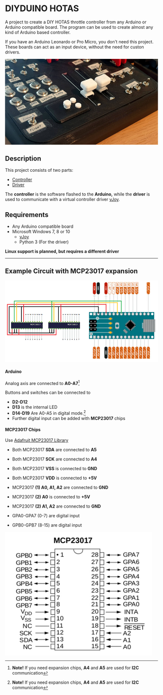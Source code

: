 # DIYDUINO HOTAS

A project to create a DIY HOTAS throttle controller from any Arduino or Arduino compatible board. The program can be used to create almost any kind of Arduino based controller.

If you have an Arduino Leonardo or Pro Micro, you don't need this project. These boards can act as an input device, without the need for custon drivers.

![Hotas Example](pictures/hotas_example.png)

## Description

This project consists of two parts:
- [Controller](arduino/README.md)
- [Driver](driver/README.md)

The **controller** is the software flashed to the **Arduino,** while the **driver** is used to communicate with a virtual controller driver [vJoy](https://github.com/shauleiz/vJoy).

## Requirements

- Any Arduino compatible board
- Microsoft Windows 7, 8 or 10
    - [vJoy](https://github.com/shauleiz/vJoy)
    - Python 3 (For the driver)

**Linux support is planned, but requires a different driver**

---

## Example Circuit with MCP23017 expansion

![Example circuit.png](pictures/Circuit.png)

#### Arduino

Analog axis are connected to **A0-A7**[^1]

Buttons and switches can be connected to
- **D2-D12**
- **D13** is the internal LED
- **D14-D19** Are A0-A5 in digital mode.[^1]
- Further digital input can be added with **MCP23017** chips

#### MCP23017 Chips

Use [Adafruit MCP23017 Library](https://github.com/adafruit/Adafruit-MCP23017-Arduino-Library/tree/master)

- Both MCP23017 **SDA** are connected to **A5**
- Both MCP23017 **SCK** are connected to **A4**
- Both MCP23017 **VSS** is connected to **GND**
- Both MCP23017 **VDD** is connected to **+5V**

- MCP23017 **(1) A0, A1, A2** are connected to **GND**
- MCP23017 **(2) A0** is connected to **+5V**
- MCP23017 **(2) A1, A2** are connected to **GND**

- GPA0-GPA7 (0-7) are digital input
- GPB0-GPB7 (8-15) are digital input

![MCP23017.png](pictures/MCP23017.png)


[^1]: **Note!** If you need expansion chips, **A4** and **A5** are used for **I2C** communication
